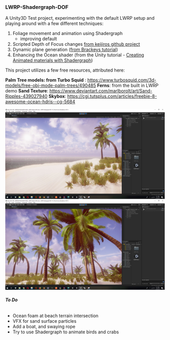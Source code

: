 ### **LWRP-Shadergraph-DOF**

A Unity3D Test project, experimenting with the default LWRP setup and playing around with a few different techniques:
1. Foliage movement and animation using Shadergraph
    - improving default 
2. Scripted Depth of Focus changes [from keijiros github project ](https://github.com/keijiro/PostProcessingUtilities) 
3. Dynamic plane generation ([from Brackeys tutorial](https://www.youtube.com/watch?v=64NblGkAabk))
3. Enhancing the Ocean shader (from the Unity tutorial - [Creating Animated materials with Shadergraph](https://blogs.unity3d.com/2018/10/05/art-that-moves-creating-animated-materials-with-shader-graph/))

This project utilizes a few free resources, attributed here:

**Palm Tree models: from Turbo Squid** : https://www.turbosquid.com/3d-models/free-obj-mode-palm-trees/490485
**Ferns**: from the built in LWRP demo
**Sand Texture**:  https://www.deviantart.com/marlborolt/art/Sand-Ripples-439027940
**Skybox**: https://cgi.tutsplus.com/articles/freebie-8-awesome-ocean-hdris--cg-5684

![Beach1](LWRP-Beach1.JPG "Beach view 1")
![Beach2](LWRP-Beach2.JPG "Beach view 2")

###### **To Do**
- Ocean foam at beach terrain intersection
- VFX for sand surface particles
- Add a boat, and swaying rope
- Try to use Shadergraph to animate birds and crabs
